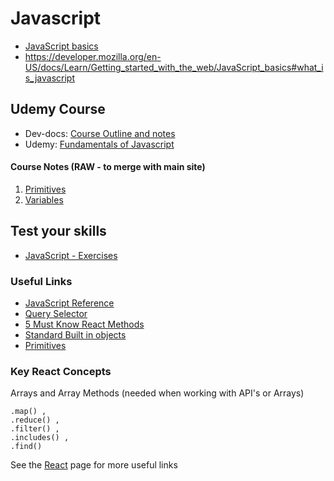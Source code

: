 # Javascript

* [JavaScript basics](https://developer.mozilla.org/en-US/docs/Learn/Getting_started_with_the_web/JavaScript_basics)
* https://developer.mozilla.org/en-US/docs/Learn/Getting_started_with_the_web/JavaScript_basics#what_is_javascript

## Udemy Course

- Dev-docs: [Course Outline and notes](https://github.com/myplanetdigital/dev-docs/blob/master/Practice%20Areas/Front-End/Udemy%20Web%20Dev%20Course/Course%20Outline.md)
- Udemy: [Fundamentals of Javascript](https://www.udemy.com/course/web-development-a-practical-html-css-and-js-beginner-course/learn/lecture/16454994#overview) 

#### Course Notes (RAW - to merge with main site)

1. [Primitives](primitives.md)
2. [Variables](variables.md)

## Test your skills

- [JavaScript - Exercises](https://www.w3schools.com/js/default.asp)

### Useful Links

- [JavaScript Reference](https://www.w3schools.com/jsref/)
- [Query Selector](https://www.w3schools.com/jsref/met_element_queryselector.asp)
- [5 Must Know React Methods](https://raymondosy.medium.com/5-must-know-array-methods-in-react-da531a02b0ef)
- [Standard Built in objects](https://developer.mozilla.org/en-US/docs/Web/JavaScript/Reference/Global_Objects)
- [Primitives](https://developer.mozilla.org/en-US/docs/Glossary/Primitive#primitive_wrapper_objects_in_javascript)

### Key React Concepts
Arrays and Array Methods (needed when working with API's or Arrays)

```
.map() , 
.reduce() , 
.filter() , 
.includes() , 
.find()
```

See the [React](/learning/react.md) page for more useful links

